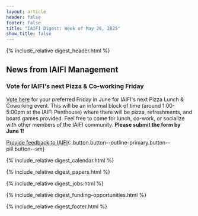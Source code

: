 ```yaml
---
layout: article
header: false
footer: false
title: "IAIFI Digest: Week of May 26, 2025"
show_title: false
--- 
```


{% include_relative digest_header.html %}

## News from IAIFI Management

### Vote for IAIFI's next Pizza & Co-working Friday

[Vote here](https://app.smartsheet.com/b/form/0196fe7085c275e7af0decbeb3b516b1) for your preferred Friday in June for IAIFI's next Pizza Lunch & Coworking event. This will be an informal block of time (around 1:00-5:00pm at the IAIFI Penthouse) where there will be pizza, refreshments, and board games provided. Feel free to come for lunch, co-work, or socialize with other members of the IAIFI community. **Please submit the form by June 1!**

[Provide feedback to IAIFI](https://forms.gle/hk2mrqjaLY8nCZrE6){:.button.button--outline-primary.button--pill.button--sm}

{% include_relative digest_calendar.html %}

{% include_relative digest_papers.html %}
 
{% include_relative digest_jobs.html %}

{% include_relative digest_funding-opportunities.html %}

{% include_relative digest_footer.html %}
